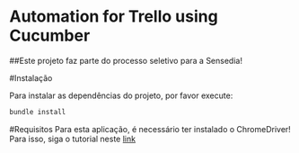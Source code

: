 # Automation for Trello using Cucumber
##Este projeto faz parte do processo seletivo para a Sensedia!

#Instalação

Para instalar as dependências do projeto, por favor execute:
```` ruby
bundle install
````

#Requisitos
Para esta aplicação, é necessário ter instalado o ChromeDriver! Para isso, siga o tutorial neste [link](https://chromedriver.chromium.org/getting-started)